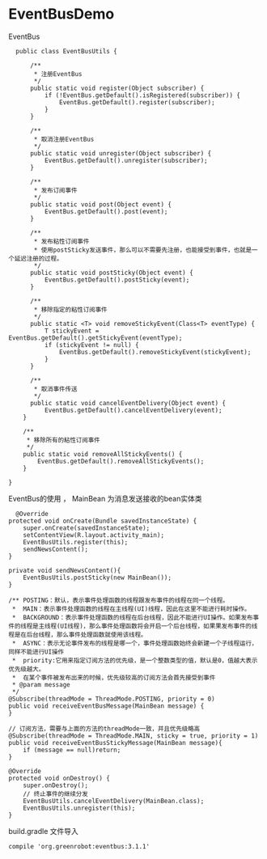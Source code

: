 # EventBusDemo
EventBus 
      
      public class EventBusUtils {

          /**
           * 注册EventBus
           */
          public static void register(Object subscriber) {
              if (!EventBus.getDefault().isRegistered(subscriber)) {
                  EventBus.getDefault().register(subscriber);
              }
          }

          /**
           * 取消注册EventBus
           */
          public static void unregister(Object subscriber) {
              EventBus.getDefault().unregister(subscriber);
          }

          /**
           * 发布订阅事件
           */
          public static void post(Object event) {
              EventBus.getDefault().post(event);
          }

          /**
           * 发布粘性订阅事件
           * 使用postSticky发送事件，那么可以不需要先注册，也能接受到事件，也就是一个延迟注册的过程。
           */
          public static void postSticky(Object event) {
              EventBus.getDefault().postSticky(event);
          }

          /**
           * 移除指定的粘性订阅事件
           */
          public static <T> void removeStickyEvent(Class<T> eventType) {
              T stickyEvent = EventBus.getDefault().getStickyEvent(eventType);
              if (stickyEvent != null) {
                  EventBus.getDefault().removeStickyEvent(stickyEvent);
              }
          }

          /**
           * 取消事件传送
           */
          public static void cancelEventDelivery(Object event) {
              EventBus.getDefault().cancelEventDelivery(event);
        }

        /**
         * 移除所有的粘性订阅事件
         */
        public static void removeAllStickyEvents() {
            EventBus.getDefault().removeAllStickyEvents();
        }

    }
    
    
  EventBus的使用 ， MainBean 为消息发送接收的bean实体类
    
      @Override
    protected void onCreate(Bundle savedInstanceState) {
        super.onCreate(savedInstanceState);
        setContentView(R.layout.activity_main);
        EventBusUtils.register(this);
        sendNewsContent();
    }

    private void sendNewsContent(){
        EventBusUtils.postSticky(new MainBean());
    }

    /** POSTING：默认，表示事件处理函数的线程跟发布事件的线程在同一个线程。
     *  MAIN：表示事件处理函数的线程在主线程(UI)线程，因此在这里不能进行耗时操作。
     *  BACKGROUND：表示事件处理函数的线程在后台线程，因此不能进行UI操作。如果发布事件的线程是主线程(UI线程)，那么事件处理函数将会开启一个后台线程，如果果发布事件的线程是在后台线程，那么事件处理函数就使用该线程。
     *  ASYNC：表示无论事件发布的线程是哪一个，事件处理函数始终会新建一个子线程运行，同样不能进行UI操作
     *  priority:它用来指定订阅方法的优先级，是一个整数类型的值，默认是0，值越大表示优先级越大。
     *  在某个事件被发布出来的时候，优先级较高的订阅方法会首先接受到事件
     * @param message
     */
    @Subscribe(threadMode = ThreadMode.POSTING, priority = 0)
    public void receiveEventBusMessage(MainBean message) {
    }

    // 订阅方法，需要与上面的方法的threadMode一致，并且优先级略高
    @Subscribe(threadMode = ThreadMode.MAIN, sticky = true, priority = 1)
    public void receiveEventBusStickyMessage(MainBean message){
        if (message == null)return;
    }

    @Override
    protected void onDestroy() {
        super.onDestroy();
        // 终止事件的继续分发
        EventBusUtils.cancelEventDelivery(MainBean.class);
        EventBusUtils.unregister(this);
    }

build.gradle 文件导入

    compile 'org.greenrobot:eventbus:3.1.1'

